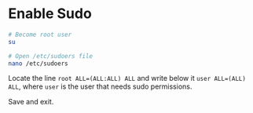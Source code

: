 # Enable Sudo

```bash
# Become root user
su

# Open /etc/sudoers file
nano /etc/sudoers
```

Locate the line `root ALL=(ALL:ALL) ALL` and write below it `user ALL=(ALL) ALL`, where `user` is the user that needs sudo permissions.

Save and exit.
